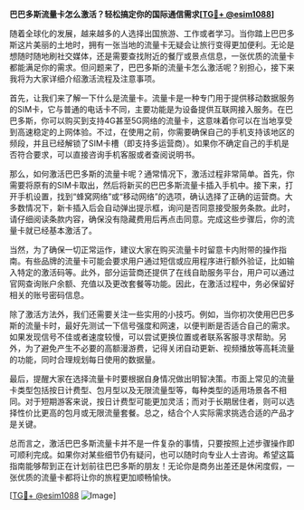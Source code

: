 **巴巴多斯流量卡怎么激活？轻松搞定你的国际通信需求[[TG💪+ @esim1088](https://t.me/s/esim1088)]**

随着全球化的发展，越来越多的人选择出国旅游、工作或者学习。当你踏上巴巴多斯这片美丽的土地时，拥有一张当地的流量卡无疑会让旅行变得更加便利。无论是想随时随地刷社交媒体，还是需要查找附近的餐厅或景点信息，一张优质的流量卡都能满足你的需求。但问题来了，巴巴多斯的流量卡怎么激活呢？别担心，接下来我将为大家详细介绍激活流程及注意事项。

首先，让我们来了解一下什么是流量卡。流量卡是一种专门用于提供移动数据服务的SIM卡，它与普通的电话卡不同，主要功能是为设备提供互联网接入服务。在巴巴多斯，你可以购买到支持4G甚至5G网络的流量卡，这意味着你可以在当地享受到高速稳定的上网体验。不过，在使用之前，你需要确保自己的手机支持该地区的频段，并且已经解锁了SIM卡槽（即支持多运营商）。如果你不确定自己的手机是否符合要求，可以直接咨询手机客服或者查阅说明书。

那么，如何激活巴巴多斯的流量卡呢？通常情况下，激活过程非常简单。首先，你需要将原有的SIM卡取出，然后将新买的巴巴多斯流量卡插入手机中。接下来，打开手机设置，找到“蜂窝网络”或“移动网络”的选项，确认选择了正确的运营商。大多数情况下，新卡插入后会自动弹出提示框，询问是否同意接受服务条款。此时，请仔细阅读条款内容，确保没有隐藏费用后再点击同意。完成这些步骤后，你的流量卡就已经基本激活了。

当然，为了确保一切正常运作，建议大家在购买流量卡时留意卡内附带的操作指南。有些品牌的流量卡可能会要求用户通过短信或应用程序进行额外验证，比如输入特定的激活码等。此外，部分运营商还提供了在线自助服务平台，用户可以通过官网查询账户余额、充值以及更改套餐等功能。因此，在激活过程中，务必保留好相关的账号密码信息。

除了激活方法外，我们还需要关注一些实用的小技巧。例如，当你初次使用巴巴多斯的流量卡时，最好先测试一下信号强度和网速，以便判断是否适合自己的需求。如果发现信号不佳或者速度较慢，可以尝试更换位置或者联系客服寻求帮助。另外，为了避免产生不必要的高额漫游费，记得关闭自动更新、视频播放等高耗流量的功能，同时合理规划每日使用的数据量。

最后，提醒大家在选择流量卡时要根据自身情况做出明智决策。市面上常见的流量卡类型包括按日计费型、包月型以及无限流量型等，每种类型的适用场景各不相同。对于短期游客来说，按日计费型可能更加灵活；而对于长期居住者，则可以选择性价比更高的包月或无限流量套餐。总之，结合个人实际需求挑选合适的产品才是关键。

总而言之，激活巴巴多斯流量卡并不是一件复杂的事情，只要按照上述步骤操作即可顺利完成。如果你对某些细节仍有疑问，也可以随时向专业人士咨询。希望这篇指南能够帮到正在计划前往巴巴多斯的朋友！无论你是商务出差还是休闲度假，一张优质的流量卡都将让你的旅程更加顺畅愉快。

[[TG💪+ @esim1088](https://t.me/s/esim1088) ![Image](https://i.postimg.cc/4NQfJmqS/Snipaste-2025-05-13-00-14-12.png)]